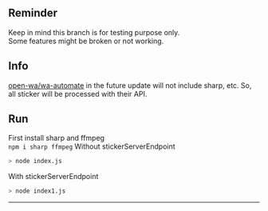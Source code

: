 ## Reminder

Keep in mind this branch is for testing purpose only.<br />
Some features might be broken or not working.

## Info

[open-wa/wa-automate](https://github.com/open-wa/wa-automate-nodejs) in the future update will not include sharp, etc. So, all sticker will be processed with their API.<br />

## Run

First install sharp and ffmpeg<br />
`npm i sharp ffmpeg`
Without stickerServerEndpoint
```sh
> node index.js
```

With stickerServerEndpoint
```sh
> node index1.js
```

---